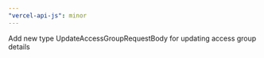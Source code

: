 ```yaml
---
"vercel-api-js": minor
---
```


Add new type UpdateAccessGroupRequestBody for updating access group details